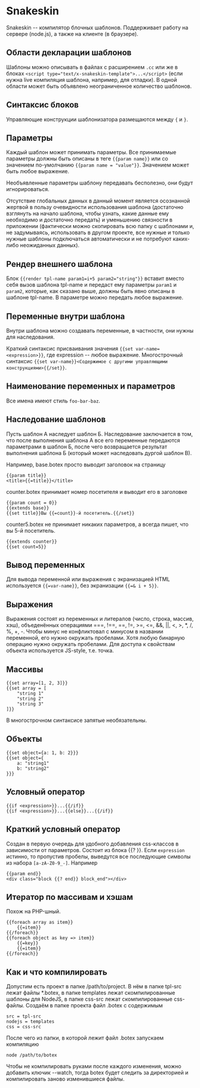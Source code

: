 # Snakeskin

Snakeskin -- компилятор блочных шаблонов. Поддерживает работу на сервере (node.js), а также на клиенте (в браузере).

## Области декларации шаблонов

Шаблоны можно описывать в файлах с расширением `.cc` или же в блоках `<script type="text/x-snakeskin-template">...</script>` (если нужна live компиляция шаблона, например, для отладки). В одной области может быть объявлено неограниченное количество шаблонов.


## Синтаксис блоков

Управляющие конструкции шаблонизатора размещаются между `{` и `}`.

## Параметры

Каждый шаблон может принимать параметры. Все принимаемые параметры должны быть описаны в теге `{{param name}}` или со значением по-умолчанию `{{param name = "value"}}`. Значением может быть любое выражение.

Необъявленные параметры шаблону передавать бесполезно, они будут игнорироваться.

Отсутствие глобальных данных в данный момент является осознанной жертвой в пользу очевидности использования шаблона (достаточно взглянуть на начало шаблона, чтобы узнать, какие данные ему необходимо и достаточно передать) и уменьшению связности в приложении (фактически можно скопировать всю папку с шаблонами и, не задумываясь, использовать в другом проекте, все нужные и только нужные шаблоны подключаться автоматически и не потребуют каких-либо неожиданных данных).

## Рендер внешнего шаблона

Блок `{{render tpl-name param1=i+5 param2="string"}}` вставит вместо себя вызов шаблона tpl-name и передаст ему параметры `param1` и  `param2`, которые, как сказано выше, должны быть явно описаны в шаблоне tpl-name. В параметре можно передать любое выражение.

## Переменные внутри шаблона

Внутри шаблона можно создавать переменные, в частности, они нужны для наследования.

Краткий синтаксис присваивания значения `{{set var-name=<expression>}}`, где expression -- любое выражение.
Многострочный синтаксис `{{set var-name}}<Содержимое с другими управляющими конструкциями>{{/set}}`.

## Наименование переменных и параметров

Все имена имеют стиль `foo-bar-baz`.

## Наследование шаблонов

Пусть шаблон A наследует шаблон Б. Наследование заключается в том, что после выполнения шаблона А все его переменные передаются параметрами в шаблон Б, после чего возвращается результат выполнения шаблона Б (который может наследовать дургой шаблон В).

Например, base.botex просто выводит заголовок на страницу

    {{param title}}
    <title>{{=title}}</title>

counter.botex принимает номер посетителя и выводит его в заголовке

    {{param count = 0}}
    {{extends base}}
    {{set title}}Вы {{=count}}-й посетитель.{{/set}}

counter5.botex не принимает никаких параметров, а всегда пишет, что вы 5-й посетитель.

    {{extends counter}}
    {{set count=5}}

## Вывод переменных

Для вывода переменной или выражения с экранизацией HTML используется `{{=var-name}}`, без экранизации `{{=& i + 5}}`.

## Выражения

Выражения состоят из переменных и литералов (число, строка, массив, хэш), объеденённых операциями ===, !==, ==, !=, >=, <=, &&, ||, <, >, *, /, %, +, -. Чтобы минус не конфликтовал с минусом в названии переменной, его нужно окружать пробелами. Хотя любую бинарную операцию нужно окружать пробелами. Для доступа к свойствам объекта используется JS-style, т.е. точка.

## Массивы

    {{set array=[1, 2, 3]}}
    {{set array = [
        "string 1"
        "string 2"
        "string 3"
    ]}}

В многострочном синтаксисе запятые необязательны.

## Объекты

    {{set object={a: 1, b: 2}}}
    {{set object={
        a: "string1"
        b: "string2"
    }}}

## Условный оператор

    {{if <expression>}}...{{/if}}
    {{if <expression>}}...{{else}}...{{/if}}

## Краткий условный оператор

Создан в первую очередь для удобного добавления css-классов в зависимости от параметров. Состоит из блока {{? <expression>}}. Если `expression` истинно, то пропустив пробелы, выведутся все последующие символы из набора `[a-zA-Z0-9_-]`. Например

    {{param end}}
    <div class="block {{? end}} block_end"></div>

## Итератор по массивам и хэшам

Похож на PHP-шный.

    {{foreach array as item}}
        {{=item}}
    {{/foreach}}
    {{foreach object as key => item}}
        {{=key}}
        {{=item}}
    {{/foreach}}

## Как и что компилировать

Допустим есть проект в папке /path/to/project. В нём в папке tpl-src лежат файлы *.botex, в папке templates лежат скомпилированные шаблоны для NodeJS, в папке css-src лежат скомпилированные css-файлы. Создаём в папке проекта файл .botex с содержимым

    src = tpl-src
    nodejs = templates
    css = css-src

После чего из папки, в которой лежит файл .botex запускаем компиляцию

    node /path/to/botex

Чтобы не компилировать руками после каждого изменения, можно добавить ключик --watch, тогда botex будет следить за директорией и компилировать заново изменившиеся файлы.